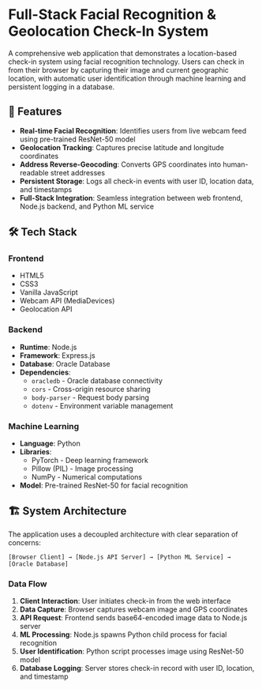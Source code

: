 # Full-Stack Facial Recognition & Geolocation Check-In System

A comprehensive web application that demonstrates a location-based check-in system using facial recognition technology. Users can check in from their browser by capturing their image and current geographic location, with automatic user identification through machine learning and persistent logging in a database.

## 🚀 Features

- **Real-time Facial Recognition**: Identifies users from live webcam feed using pre-trained ResNet-50 model
- **Geolocation Tracking**: Captures precise latitude and longitude coordinates
- **Address Reverse-Geocoding**: Converts GPS coordinates into human-readable street addresses
- **Persistent Storage**: Logs all check-in events with user ID, location data, and timestamps
- **Full-Stack Integration**: Seamless integration between web frontend, Node.js backend, and Python ML service

## 🛠️ Tech Stack

### Frontend
- HTML5
- CSS3
- Vanilla JavaScript
- Webcam API (MediaDevices)
- Geolocation API

### Backend
- **Runtime**: Node.js
- **Framework**: Express.js
- **Database**: Oracle Database
- **Dependencies**: 
  - `oracledb` - Oracle database connectivity
  - `cors` - Cross-origin resource sharing
  - `body-parser` - Request body parsing
  - `dotenv` - Environment variable management

### Machine Learning
- **Language**: Python
- **Libraries**: 
  - PyTorch - Deep learning framework
  - Pillow (PIL) - Image processing
  - NumPy - Numerical computations
- **Model**: Pre-trained ResNet-50 for facial recognition

## 🏗️ System Architecture

The application uses a decoupled architecture with clear separation of concerns:

```
[Browser Client] → [Node.js API Server] → [Python ML Service] → [Oracle Database]
```

### Data Flow
1. **Client Interaction**: User initiates check-in from the web interface
2. **Data Capture**: Browser captures webcam image and GPS coordinates
3. **API Request**: Frontend sends base64-encoded image data to Node.js server
4. **ML Processing**: Node.js spawns Python child process for facial recognition
5. **User Identification**: Python script processes image using ResNet-50 model
6. **Database Logging**: Server stores check-in record with user ID, location, and timestamp

